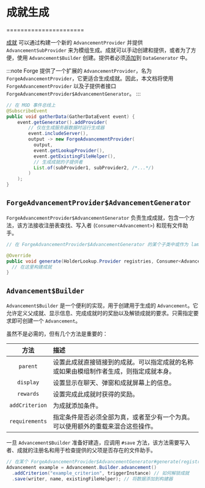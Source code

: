 # 成就生成
======================

[成就] 可以通过构建一个新的 `AdvancementProvider` 并提供 `AdvancementSubProvider` 来为模组生成。成就可以手动创建和提供，或者为了方便，使用 `Advancement$Builder` 创建。提供者必须[添加][datagen]到 `DataGenerator` 中。

:::note
Forge 提供了一个扩展的 `AdvancementProvider`，名为 `ForgeAdvancementProvider`，它更适合生成成就。因此，本文档将使用 `ForgeAdvancementProvider` 以及子提供者接口 `ForgeAdvancementProvider$AdvancementGenerator`。
:::

```java
// 在 MOD 事件总线上
@SubscribeEvent
public void gatherData(GatherDataEvent event) {
    event.getGenerator().addProvider(
        // 仅在生成服务器数据时运行生成器
        event.includeServer(),
        output -> new ForgeAdvancementProvider(
          output,
          event.getLookupProvider(),
          event.getExistingFileHelper(),
          // 生成成就的子提供者
          List.of(subProvider1, subProvider2, /*...*/)
        )
    );
}
```

`ForgeAdvancementProvider$AdvancementGenerator`
-----------------------------------------------

`ForgeAdvancementProvider$AdvancementGenerator` 负责生成成就，包含一个方法，该方法接收注册表查找、写入者 (`Consumer<Advancement>`) 和现有文件助手。

```java
// 在 ForgeAdvancementProvider$AdvancementGenerator 的某个子类中或作为 lambda 引用

@Override
public void generate(HolderLookup.Provider registries, Consumer<Advancement> writer, ExistingFileHelper existingFileHelper) {
  // 在这里构建成就
}
```

`Advancement$Builder`
---------------------

`Advancement$Builder` 是一个便利的实现，用于创建用于生成的 `Advancement`。它允许定义父成就、显示信息、完成成就时的奖励以及解锁成就的要求。只需指定要求即可创建一个 `Advancement`。

虽然不是必需的，但有几个方法是重要的：

方法           | 描述
:---:          | :---
`parent`       | 设置此成就直接链接到的成就。可以指定成就的名称或如果由模组制作者生成，则指定成就本身。
`display`      | 设置显示在聊天、弹窗和成就屏幕上的信息。
`rewards`      | 设置完成此成就时获得的奖励。
`addCriterion` | 为成就添加条件。
`requirements` | 指定条件是否必须全部为真，或者至少有一个为真。可以使用额外的重载来混合这些操作。

一旦 `Advancement$Builder` 准备好建造，应调用 `#save` 方法，该方法需要写入者、成就的注册名和用于检查提供的父项是否存在的文件助手。

```java
// 在某个 ForgeAdvancementProvider$AdvancementGenerator#generate(registries, writer, existingFileHelper) 中
Advancement example = Advancement.Builder.advancement()
  .addCriterion("example_criterion", triggerInstance) // 如何解锁成就
  .save(writer, name, existingFileHelper); // 将数据添加到构建器
```

[成就]: ../../resources/server/advancements.md
[datagen]: ../index.md#data-providers
[conditional]: ../../resources/server/conditional.md
